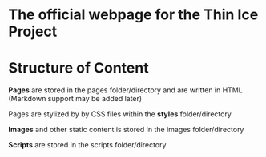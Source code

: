 # The official webpage for the Thin Ice Project

Structure of Content
====================

**Pages** are stored in the pages folder/directory and are written in HTML (Markdown support may be added later)

Pages are stylized by by CSS files within the **styles** folder/directory

**Images** and other static content is stored in the images folder/directory

**Scripts** are stored in the scripts folder/directory